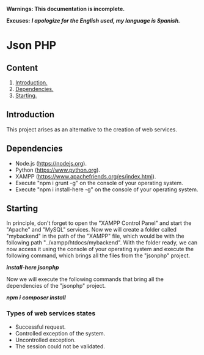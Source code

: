 **Warnings: This documentation is incomplete.**

**Excuses:** ___I apologize for the English used, my language is Spanish.___

# Json PHP #

## Content ##

1. [Introduction.](#Introduction "Introduction")
2. [Dependencies.](#Dependencies "Dependencies")
3. [Starting.](#Starting "Starting")

<span id="Introduction"></span>
## Introduction ##

This project arises as an alternative to the creation of web services.

<span id="Dependencies"></span>
## Dependencies ##

- Node.js (https://nodejs.org).
- Python (https://www.python.org).
- XAMPP (https://www.apachefriends.org/es/index.html).
- Execute "npm i grunt -g" on the console of your operating system.
- Execute "npm i install-here -g" on the console of your operating system.

<span id="Starting"></span>
## Starting ##

In principle, don't forget to open the "XAMPP Control Panel" and start the "Apache" and "MySQL" services. Now we will create a folder called "mybackend" in the path of the "XAMPP" file, which would be with the following path "../xampp/htdocs/mybackend". With the folder ready, we can now access it using the console of your operating system and execute the following command, which brings all the files from the "jsonphp" project.

***install-here jsonphp***

Now we will execute the following commands that bring all the dependencies of the "jsonphp" project.

***npm i***
***composer install***

### Types of web services states ###

- Successful request.
- Controlled exception of the system.
- Uncontrolled exception.
- The session could not be validated.

